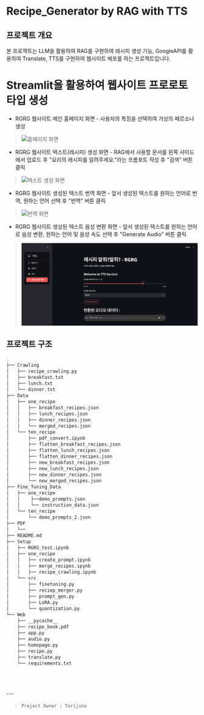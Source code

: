 # Recipe_Generator by RAG with TTS   

## 프로젝트 개요   
본 프로젝트는 LLM을 활용하여 RAG를 구현하여 레시피 생성 기능, GoogleAPI를 활용하여 Translate, TTS를 구현하여 웹사이트 베포를 하는 프로젝트입니다.

# Streamlit을 활용하여 웹사이트 프로로토타입 생성
- RGRG 웹사이트 메인 홈페이지 화면 - 사용자의 특징을 선택하여 가상의 페르소나 생성
> ![홈페이지 화면](Setup/홈페이지.png)

- RGRG 웹사이트 텍스트(레시피) 생성 화면 - RAG에서 사용할 문서를 왼쪽 사이드에서 업로드 후 "요리의 레시피를 알려주세요."라는 프롬포트 작성 후 "검색" 버튼 클릭
> ![텍스트 생성 화면](Setup/레시피생성.png)

- RGRG 웹사이트 생성된 텍스트 번역 화면 - 앞서 생성된 텍스트를 원하는 언어로 번역, 원하는 언어 선택 후 "번역" 버튼 클릭
> ![번역 화면]([Setup/번역.png](https://github.com/torijune/Recipe_Generator/blob/main/Setup/%E1%84%87%E1%85%A5%E1%86%AB%E1%84%8B%E1%85%A7%E1%86%A8.png))

- RGRG 웹사이트 생성된 텍스트 음성 변환 화면 - 앞서 생성된 텍스트를 원하는 언어로 음성 변환, 원하는 언어 및 음성 속도 선택 후 "Generate Audio" 버튼 클릭
> ![번역 화면](Setup/TTS.png)

## 프로젝트 구조
```
.
├── Crawling                
│   ├── recipe_crawling.py     
│   ├── breakfast.txt
│   ├── lunch.txt    
│   └── dinner.txt    
├── Data
│   ├── one_recipe
│   │   ├── breakfast_recipes.json
│   │   ├── lunch_recipes.json
│   │   ├── dinner_recipes.json
│   │   └── merged_recipes.json  
│   └── ten_recipe
│       ├── pdf_convert.ipynb        
│       ├── flatten_breakfast_recipes.json
│       ├── flatten_lunch_recipes.json
│       ├── flatten_dinner_recipes.json
│       ├── new_breakfast_recipes.json
│       ├── new_lunch_recipes.json
│       ├── new_dinner_recipes.json
│       └── new_merged_recipes.json  
├── Fine_Tuning_Data    
│   ├── one_recipe
│   │    ├──demo_prompts.json 
│   │    └── instruction_data.json
│   └── ten_recipe
│       └── demo_prompts_2.json
├── PDF                     
│   └── 
├── README.md               
├── Setup
│   ├── RGRG_test.ipynb
│   ├── one_recipe
│   │   ├── create_prompt.ipynb
│   │   ├── merge_recipes.ipynb
│   │   ├── recipe_crawling.ipynb
│   └── src           
│       ├── finetuning.py       
│       ├── reciep_merger.py    
│       ├── prompt_gen.py
│       ├── LoRA.py     
│       └── quantization.py
└── Web
    ├── __pycache__
    ├── recipe_book.pdf
    ├── app.py
    ├── audio.py
    ├── homepage.py
    ├── recipe.py
    ├── translate.py
    └── requirements.txt   
    
```
<br>
<br>
---

> `Project Owner : Torijune`
